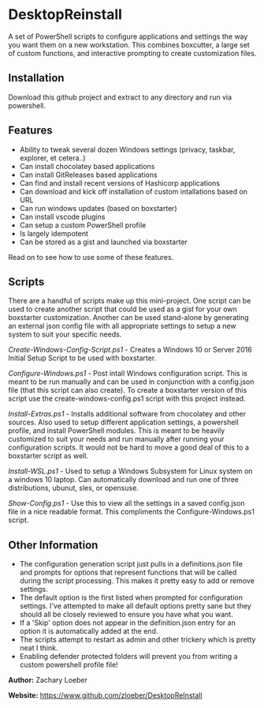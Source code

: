 # DesktopReinstall

A set of PowerShell scripts to configure applications and settings the way you want them on a new workstation. This combines boxcutter, a large set of custom functions, and interactive prompting to create customization files.

## Installation
Download this github project and extract to any directory and run via powershell.

## Features

- Ability to tweak several dozen Windows settings (privacy, taskbar, explorer, et cetera..)
- Can install chocolatey based applications
- Can install GitReleases based applications
- Can find and install recent versions of Hashicorp applications
- Can download and kick off installation of custom intallations based on URL
- Can run windows updates (based on boxstarter)
- Can install vscode plugins
- Can setup a custom PowerShell profile
- Is largely idempotent
- Can be stored as a gist and launched via boxstarter

Read on to see how to use some of these features.

## Scripts

There are a handful of scripts make up this mini-project. One script can be used to create another script that could be used as a gist for your own boxstarter customization. Another can be used stand-alone by generating an external json config file with all appropriate settings to setup a new system to suit your specific needs.

*Create-Windows-Config-Script.ps1* - Creates a Windows 10 or Server 2016 Initial Setup Script to be used with boxstarter.

*Configure-Windows.ps1* - Post intall Windows configuration script. This is meant to be run manually and can be used in conjunction with a config.json file (that this script can also create). To create a boxstarter version of this script use the create-windows-config.ps1 script with this project instead.

*Install-Extras.ps1* - Installs additional software from chocolatey and other sources. Also used to setup different application settings, a powershell profile, and install PowerShell modules. This is meant to be heavily customized to suit your needs and run manually after running your configuration scripts. It would not be hard to move a good deal of this to a boxstarter script as well.

*Install-WSL.ps1* - Used to setup a Windows Subsystem for Linux system on a windows 10 laptop. Can automatically download and run one of three distributions, ubunut, sles, or opensuse.

*Show-Config.ps1* - Use this to view all the settings in a saved config.json file in a nice readable format. This compliments the Configure-Windows.ps1 script.

## Other Information

- The configuration generation script just pulls in a definitions.json file and prompts for options that represent functions that will be called during the script processing. This makes it pretty easy to add or remove settings.
- The default option is the first listed when prompted for configuration settings. I've attempted to make all default options pretty sane but they should all be closely reviewed to ensure you have what you want.
- If a 'Skip' option does not appear in the definition.json entry for an option it is automatically added at the end.
- The scripts attempt to restart as admin and other trickery which is pretty neat I think.
- Enabling defender protected folders will prevent you from writing a custom powershell profile file!

**Author:** Zachary Loeber

**Website:** https://www.github.com/zloeber/DesktopReInstall
